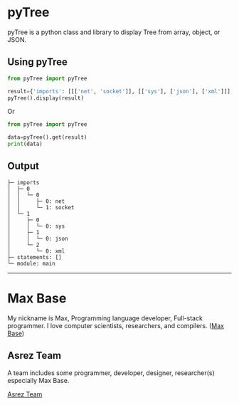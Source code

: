 # pyTree

pyTree is a python class and library to display Tree from array, object, or JSON.

## Using pyTree

```python
from pyTree import pyTree

result={'imports': [[['net', 'socket']], [['sys'], ['json'], ['xml']]], 'statements': [], 'module': 'main'}
pyTree().display(result)
```
Or
```python
from pyTree import pyTree

data=pyTree().get(result)
print(data)
```

## Output

```
├─ imports
│  ├─ 0
│  │  └─ 0
│  │     ├─ 0: net
│  │     └─ 1: socket
│  └─ 1
│     ├─ 0
│     │  └─ 0: sys
│     ├─ 1
│     │  └─ 0: json
│     └─ 2
│        └─ 0: xml
├─ statements: []
└─ module: main
```

---------

# Max Base

My nickname is Max, Programming language developer, Full-stack programmer. I love computer scientists, researchers, and compilers. ([Max Base](https://maxbase.org/))

## Asrez Team

A team includes some programmer, developer, designer, researcher(s) especially Max Base.

[Asrez Team](https://www.asrez.com/)

